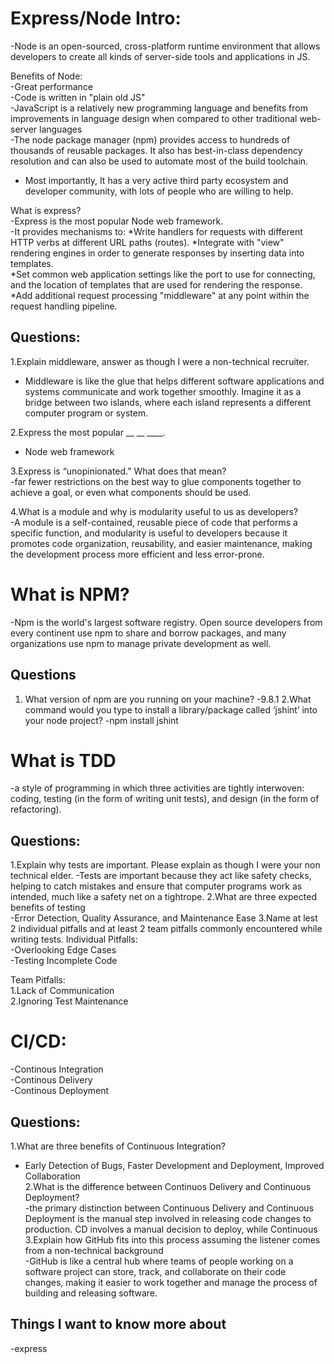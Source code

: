 # Express/Node Intro:  
-Node is an open-sourced, cross-platform runtime environment that allows developers to create all kinds of server-side tools and applications in JS.  

Benefits of Node:  
-Great performance  
-Code is written in "plain old JS"  
-JavaScript is a relatively new programming language and benefits from improvements in language design when compared to other traditional web-server languages  
-The node package manager (npm) provides access to hundreds of thousands of reusable packages. It also has best-in-class dependency resolution and can also be used to automate most of the build toolchain.  
- Most importantly, It has a very active third party ecosystem and developer community, with lots of people who are willing to help.

What is express?  
-Express is the most popular Node web framework.  
-It provides mechanisms to:
*Write handlers for requests with different HTTP verbs at different URL paths (routes).
*Integrate with "view" rendering engines in order to generate responses by inserting data into templates.  
*Set common web application settings like the port to use for connecting, and the location of templates that are used for rendering the response.  
*Add additional request processing "middleware" at any point within the request handling pipeline.  

## Questions:  
1.Explain middleware, answer as though I were a non-technical recruiter.  
- Middleware is like the glue that helps different software applications and systems communicate and work together smoothly. Imagine it as a bridge between two islands, where each island represents a different computer program or system.  

2.Express the most popular __ __ ____.  
- Node web framework  

3.Express is “unopinionated.” What does that mean?  
-far fewer restrictions on the best way to glue components together to achieve a goal, or even what components should be used.  

4.What is a module and why is modularity useful to us as developers?  
-A module is a self-contained, reusable piece of code that performs a specific function, and modularity is useful to developers because it promotes code organization, reusability, and easier maintenance, making the development process more efficient and less error-prone.  

# What is NPM?  
-Npm is the world's largest software registry. Open source developers from every continent use npm to share and borrow packages, and many organizations use npm to manage private development as well.  

## Questions  
1. What version of npm are you running on your machine?
-9.8.1
2.What command would you type to install a library/package called ‘jshint’ into your node project?
-npm install jshint

# What is TDD  
-a style of programming in which three activities are tightly interwoven: coding, testing (in the form of writing unit tests), and design (in the form of refactoring).  

## Questions:
1.Explain why tests are important. Please explain as though I were your non technical elder.
-Tests are important because they act like safety checks, helping to catch mistakes and ensure that computer programs work as intended, much like a safety net on a tightrope.
2.What are three expected benefits of testing  
-Error Detection, Quality Assurance, and Maintenance Ease
3.Name at lest 2 individual pitfalls and at least 2 team pitfalls commonly encountered while writing tests. Individual Pitfalls:  
-Overlooking Edge Cases  
-Testing Incomplete Code  

Team Pitfalls:  
1.Lack of Communication  
2.Ignoring Test Maintenance  

# CI/CD:  
-Continous Integration  
-Continous Delivery  
-Continous Deployment  

## Questions:  
1.What are three benefits of Continuous Integration?  
- Early Detection of Bugs, Faster Development and Deployment, Improved Collaboration  
2.What is the difference between Continuos Delivery and Continuous Deployment?  
-the primary distinction between Continuous Delivery and Continuous Deployment is the manual step involved in releasing code changes to production. CD involves a manual decision to deploy, while Continuous
3.Explain how GitHub fits into this process assuming the listener comes from a non-technical background  
-GitHub is like a central hub where teams of people working on a software project can store, track, and collaborate on their code changes, making it easier to work together and manage the process of building and releasing software.

## Things I want to know more about  
-express






 
